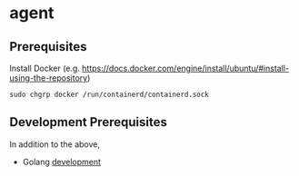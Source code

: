 # agent

## Prerequisites

Install Docker (e.g. https://docs.docker.com/engine/install/ubuntu/#install-using-the-repository)

```
sudo chgrp docker /run/containerd/containerd.sock
```

## Development Prerequisites
In addition to the above,
- Golang 
[development](https://github.com/containerd/containerd/blob/main/docs/getting-started.md#implementing-your-own-containerd-client)